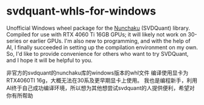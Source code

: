 # svdquant-whls-for-windows
Unofficial Windows wheel package for the [Nunchaku](https://github.com/mit-han-lab/nunchaku) (SVDQuant) library.
Compiled for use with RTX 4060 Ti 16GB GPUs; it will likely not work on 30-series or earlier GPUs.
I'm also new to programming, and with the help of AI, I finally succeeded in setting up the compilation environment on my own. So, I'd like to provide convenience for others who want to try SVDQuant, and I hope it will be helpful to you.

非官方的svdquant的nunchaku库的windows版本的whl文件
编译使用显卡为RTX4060TI 16g，大概无法在30系及更早期显卡上使用。
我也是编程新手，利用AI终于自己成功编译环境，所以想为其他想尝试svdquant的人提供便利，希望对你有所帮助
